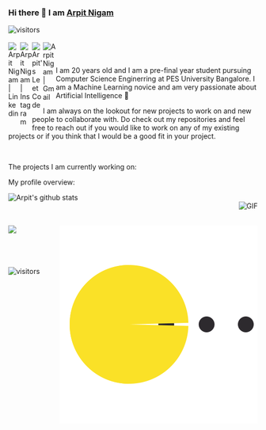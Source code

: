 ### Hi there 👋 I am [Arpit Nigam](https://arpitnigam45.github.io)

 ![visitors](https://visitor-badge.laobi.icu/badge?page_id=Arpitnigam45.Arpitnigam45)
<br>
<br>
<a href="https://www.linkedin.com/in/arpit-nigam-737951178/">
  <img align="left" alt="Arpit Nigam | Linkedin" width="24px" src="https://github.com/TheDudeThatCode/TheDudeThatCode/blob/master/Assets/Linkedin.svg" />
</a>
<a href="https://www.instagram.com/arpitnigam45/">
    <img align="left" alt="Arpit Nigam | Instagram" width="24px" src="https://github.com/TheDudeThatCode/TheDudeThatCode/blob/master/Assets/Instagram.svg" />
</a>
<a href="https://leetcode.com/nigamarpit7000/">
  <img align="left" alt="Arpit's LeetCode" width="22px" src="https://cdn.jsdelivr.net/npm/simple-icons@v3/icons/leetcode.svg" />
</a>
  <a href="mailto:nigamarpit7000a@gmail.com">
    <img align="left" alt="Arpit Nigam | Gmail" width="26px" src="https://github.com/TheDudeThatCode/TheDudeThatCode/blob/master/Assets/Gmail.svg" />
  </a>
<br />
<br />


<div>
 <p>

I am 20 years old and I am a pre-final year student pursuing Computer Science Enginerring at PES University Bangalore. I am a Machine Learning novice and am very passionate about Artificial Intelligence 🚀

I am always on the lookout for new projects to work on and new people to collaborate with. Do check out my repositories and feel free to reach out if you would like to work on any of my existing projects or if you think that I would be a good fit in your project.

</h4>
</div>

<br />

<div><p>The projects I am currently working on: </p></div>


<div><p>My profile overview: </p></div>

![Arpit's github stats](https://github-readme-stats.vercel.app/api?username=Arpitnigam45&show_icons=tru)
<br />
<img align="right" alt="GIF" src="https://i.pinimg.com/originals/e4/26/70/e426702edf874b181aced1e2fa5c6cde.gif" />

<br />
<br>
<img src="https://github-readme-stats.vercel.app/api/top-langs/?username=arpitnigam45&theme=react&langs_count=5">
<img align="right" alt="GIF" src="https://raw.githubusercontent.com/Aniket965/Aniket965/master/pacman.svg?sanitize=true" />

<br>
<br>

<br />
<br />

 ![visitors](https://visitor-badge.laobi.icu/badge?page_id=Arpitnigam45.Arpitnigam45)


